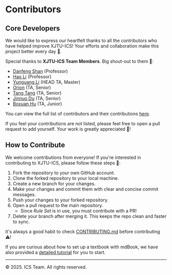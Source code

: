 # Contributors

## Core Developers

We would like to express our heartfelt thanks to all the contributors who have helped improve XJTU-ICS! Your efforts and collaboration make this project better every day 🌟.

Special thanks to __XJTU-ICS Team Members__. Big shout-out to them 🚀:

- [Danfeng Shan](https://dfshan.github.io/) (Professor)
- [Hao Li](https://aquatoney.github.io/) (Professor)
- [Yunguang Li](https://github.com/Hijack8) (HEAD TA, Master)
- [Orion](https://orion-zhen.github.io/) (TA, Senior)
- [Tang Tang](https://github.com/Tangtang1031) (TA, Senior)
- [Jinnuo Du]() (TA, Senior)
- [Boxuan Hu](https://bxhu2004.com/) (TA, Junior)

You can view the full list of contributors and their contributions [here](https://github.com/xjtu-ics/textbook/graphs/contributors).

If you feel your contributions are not listed, please feel free to open a pull request to add yourself. Your work is greatly appreciated 🎉!

## How to Contribute

We welcome contributions from everyone! If you're interested in contributing to XJTU-ICS, please follow these steps 👀:

1. Fork the repository to your own GitHub account.
2. Clone the forked repository to your local machine.
3. Create a new branch for your changes.
4. Make your changes and commit them with clear and concise commit messages.
5. Push your changes to your forked repository.
6. Open a pull request to the main repository.
    - Since _Rule Set_ is in use, you must contribute with a PR!
7. Delete your branch after merging it. This keeps the repo clean and faster to sync.

It's always a good habit to check [CONTRIBUTING.md](https://github.com/xjtu-ics/textbook/blob/main/CONTRIBUTING.md) before contributing ⚠️!

If you are curious about how to set up a textbook with mdBook, we have also provided a [detailed tutorial](https://blog.bxhu2004.com/BLOG/Markdown/mdbook-site/) for you to start.

------

© 2025. ICS Team. All rights reserved.